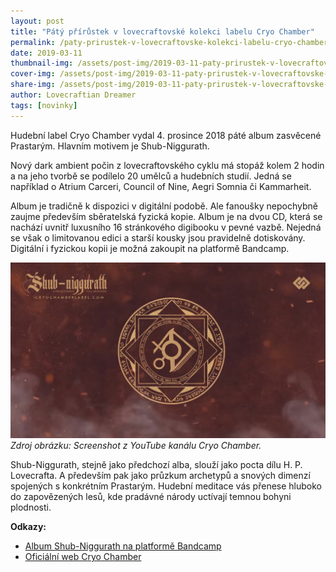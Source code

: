 ```yaml
---
layout: post
title: "Pátý přírůstek v lovecraftovské kolekci labelu Cryo Chamber"
permalink: /paty-prirustek-v-lovecraftovske-kolekci-labelu-cryo-chamber/
date: 2019-03-11
thumbnail-img: /assets/post-img/2019-03-11-paty-prirustek-v-lovecraftovske-kolekci-labelu-cryo-chamber/01-cover-cryo-chamber.jpg
cover-img: /assets/post-img/2019-03-11-paty-prirustek-v-lovecraftovske-kolekci-labelu-cryo-chamber/02-thumb-cryo-chamber.jpg
share-img: /assets/post-img/2019-03-11-paty-prirustek-v-lovecraftovske-kolekci-labelu-cryo-chamber/02-cover-cryo-chamber.jpg
author: Lovecraftian Dreamer
tags: [novinky]
---
```


Hudební label Cryo Chamber vydal 4. prosince 2018 páté album zasvěcené Prastarým. Hlavním motivem je Shub-Niggurath.

Nový dark ambient počin z lovecraftovského cyklu má stopáž kolem 2 hodin a na jeho tvorbě se podílelo 20 umělců a hudebních studií. Jedná se například o Atrium Carceri, Council of Nine, Aegri Somnia či Kammarheit.

Album je tradičně k dispozici v digitální podobě. Ale fanoušky nepochybně zaujme především sběratelská fyzická kopie. Album je na dvou CD, která se nachází uvnitř luxusního 16 stránkového digibooku v pevné vazbě. Nejedná se však o limitovanou edici a starší kousky jsou pravidelně dotiskovány. Digitální i fyzickou kopii je možná zakoupit na platformě Bandcamp.

![Album Shub-Niggurath od Cryo Chamber](/assets/post-img/2019-03-11-paty-prirustek-v-lovecraftovske-kolekci-labelu-cryo-chamber/cryo-chamber-shub-niggurath.jpg) \
*Zdroj obrázku: Screenshot z YouTube kanálu Cryo Chamber.*

Shub-Niggurath, stejně jako předchozí alba, slouží jako pocta dílu H. P. Lovecrafta. A především pak jako průzkum archetypů a snových dimenzí spojených s konkrétním Prastarým. Hudební meditace vás přenese hluboko do zapovězených lesů, kde pradávné národy uctívají temnou bohyni plodnosti.

**Odkazy:**

* [Album Shub-Niggurath na platformě Bandcamp](https://cryochamber.bandcamp.com/album/shub-niggurath)
* [Oficiální web Cryo Chamber](https://www.cryochamberlabel.com/)
